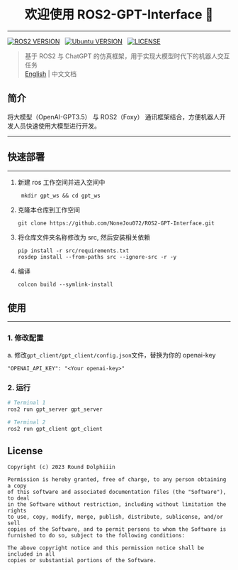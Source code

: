 <h1 align="center">欢迎使用 ROS2-GPT-Interface 👋</h1>  

--- 

[![ROS2 VERSION](https://img.shields.io/badge/ROS-ROS%202%20Foxy-brightgreen)](http://docs.ros.org/en/foxy/index.html)
&nbsp;
[![Ubuntu VERSION](https://img.shields.io/badge/Ubuntu-20.04-yellow)](https://ubuntu.com/)
&nbsp;
[![LICENSE](https://img.shields.io/badge/License-MIT-informational)](https://nonejou072.github.io/)
&nbsp;

> 基于 ROS2 与 ChatGPT 的仿真框架，用于实现大模型时代下的机器人交互任务  
> [English](README.md) | 中文文档

## 简介
将大模型（OpenAI-GPT3.5） 与 ROS2（Foxy） 通讯框架结合，方便机器人开发人员快速使用大模型进行开发。

---

## 快速部署

--- 

1. 新建 ros 工作空间并进入空间中
   ```commandline
    mkdir gpt_ws && cd gpt_ws
    ```
2. 克隆本仓库到工作空间
    ```
    git clone https://github.com/NoneJou072/ROS2-GPT-Interface.git
   ```
3. 将仓库文件夹名称修改为 src, 然后安装相关依赖
    ```
    pip install -r src/requirements.txt
   rosdep install --from-paths src --ignore-src -r -y
   ```
4. 编译
    ```
   colcon build --symlink-install
   ```
   
## 使用

---
### 1. 修改配置
a. 修改`gpt_client/gpt_client/config.json`文件，替换为你的 openai-key
   ```
   "OPENAI_API_KEY": "<Your openai-key>"
   ```

### 2. 运行
```bash
# Terminal 1
ros2 run gpt_server gpt_server
```
```bash
# Terminal 2
ros2 run gpt_client gpt_client
```

## License
```
Copyright (c) 2023 Round Dolphiiin

Permission is hereby granted, free of charge, to any person obtaining a copy
of this software and associated documentation files (the "Software"), to deal
in the Software without restriction, including without limitation the rights
to use, copy, modify, merge, publish, distribute, sublicense, and/or sell
copies of the Software, and to permit persons to whom the Software is
furnished to do so, subject to the following conditions:

The above copyright notice and this permission notice shall be included in all
copies or substantial portions of the Software.
```
